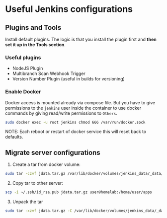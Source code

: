 # Useful Jenkins configurations

## Plugins and Tools

Install default plugins. The logic is that you install the plugin first and **then set it up in the Tools section**.

### Useful plugins
- NodeJS Plugin
- Multibranch Scan Webhook Trigger
- Version Number Plugin (useful in builds for versioning)

### Enable Docker
Docker access is mounted already via compose file. But you have to give permissions to the `jenkins` user inside the container to use docker commands by giving read/write permissions to `Others`.

```bash
sudo docker exec -u root jenkins chmod 666 /var/run/docker.sock
```

NOTE: Each reboot or restart of docker service this will reset back to defaults.


## Migrate server configurations

1. Create a tar from docker volume:

```bash
sudo tar -czvf jdata.tar.gz /var/lib/docker/volumes/jenkins_data/_data/
```

2. Copy tar to other server:

```bash
scp -i ~/.ssh/id_rsa.pub jdata.tar.gz user@homelab:/home/user/apps
```

3. Unpack the tar

```bash
sudo tar -xzvf jdata.tar.gz -C /var/lib/docker/volumes/jenkins_data/_data/
```

